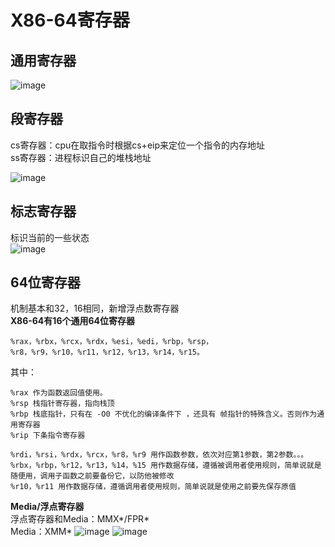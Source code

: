 # X86-64寄存器 #  

## 通用寄存器 ##  

![image](https://user-images.githubusercontent.com/20179983/129471005-939aa813-5297-4788-b2cd-044c9e44b733.png)


## 段寄存器 ##  

cs寄存器：cpu在取指令时根据cs+eip来定位一个指令的内存地址  
ss寄存器：进程标识自己的堆栈地址  

![image](https://user-images.githubusercontent.com/20179983/129471215-3f251b71-194a-4187-bf10-8ede05ddaead.png)

    


## 标志寄存器 ##  
标识当前的一些状态   
![image](https://user-images.githubusercontent.com/20179983/129471371-65076d22-d1e4-4bb5-8997-d5987a76932f.png)  

## 64位寄存器 ##  
机制基本和32，16相同，新增浮点数寄存器  
**X86-64有16个通用64位寄存器**  

    %rax，%rbx，%rcx，%rdx，%esi，%edi，%rbp，%rsp，%r8，%r9，%r10，%r11，%r12，%r13，%r14，%r15。

其中：  

    %rax 作为函数返回值使用。
    %rsp 栈指针寄存器，指向栈顶
    %rbp 栈底指针，只有在 -O0 不优化的编译条件下 ，还具有 帧指针的特殊含义。否则作为通用寄存器  
    %rip 下条指令寄存器
    
    %rdi，%rsi，%rdx，%rcx，%r8，%r9 用作函数参数，依次对应第1参数，第2参数。。。
    %rbx，%rbp，%r12，%r13，%14，%15 用作数据存储，遵循被调用者使用规则，简单说就是随便用，调用子函数之前要备份它，以防他被修改
    %r10，%r11 用作数据存储，遵循调用者使用规则，简单说就是使用之前要先保存原值

**Media/浮点寄存器**  
浮点寄存器和Media：MMX*/FPR*  
Media：XMM*
![image](https://user-images.githubusercontent.com/20179983/124854792-7690d580-dfda-11eb-8f95-7d1108def8b2.png)
![image](https://user-images.githubusercontent.com/20179983/129471548-4fa269b4-8930-4c05-9d16-49d270e5bbc5.png)
